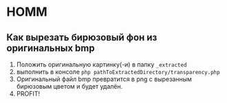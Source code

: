 # HOMM

## Как вырезать бирюзовый фон из оригинальных bmp

1. Положить оригинальную картинку(-и) в папку `_extracted`
2. выполнить в консоле `php pathToExtractedDirectory/transparency.php`
3. Оригинальный файл bmp превратится в png с вырезанным бирюзовым цветом и будет удалён.
4. PROFIT!
